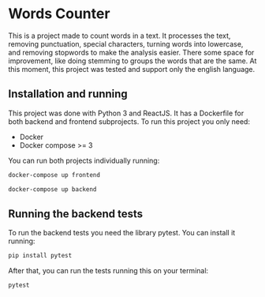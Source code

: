 # Words Counter

This is a project made to count words in a text. It processes the text, removing punctuation, special characters, turning words into lowercase, and removing stopwords to make the analysis easier.
There some space for improvement, like doing stemming to groups the words that are the same.
At this moment, this project was tested and support only the english language.

## Installation and running
This project was done with Python 3 and ReactJS. It has a Dockerfile for both backend and frontend subprojects. To run this project you only need:
 - Docker
 - Docker compose >= 3

You can run both projects individually running:

```bash
docker-compose up frontend
```
```bash
docker-compose up backend
```

## Running the backend tests

To run the backend tests you need the library pytest. You can install it running:
```bash
pip install pytest
```

After that, you can run the tests running this on your terminal:
```bash
pytest
```